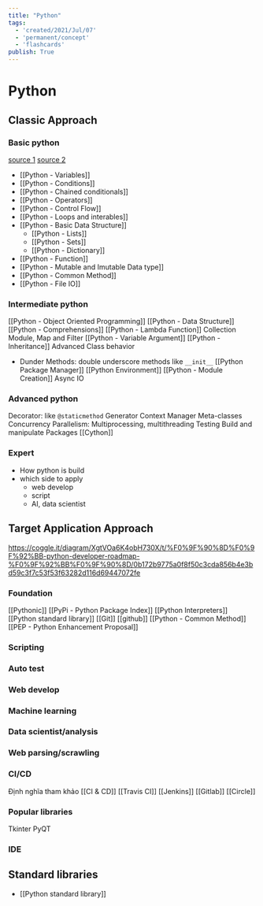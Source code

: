 ```yaml
---
title: "Python"
tags:
  - 'created/2021/Jul/07'
  - 'permanent/concept'
  - 'flashcards'
publish: True
---
```

# Python

## Classic Approach
### Basic python
[source 1](https://www.youtube.com/watch?v=p15xzjzR9j0) 
[source 2](https://www.youtube.com/watch?v=d5BzuLlII_Y)

- [[Python - Variables]]
- [[Python - Conditions]]
- [[Python - Chained conditionals]]
- [[Python - Operators]]
- [[Python - Control Flow]]
- [[Python - Loops and interables]]
- [[Python - Basic Data Structure]]
	- [[Python - Lists]]
	- [[Python - Sets]]
	- [[Python - Dictionary]]
- [[Python - Function]]
- [[Python - Mutable and Imutable Data type]]
- [[Python - Common Method]]
- [[Python - File IO]]

### Intermediate python
[[Python - Object Oriented Programming]]
[[Python - Data Structure]]
[[Python - Comprehensions]]
[[Python - Lambda Function]]
Collection Module, Map and Filter
[[Python - Variable Argument]]
[[Python - Inheritance]]
Advanced Class behavior
- Dunder Methods: double underscore methods like `__init__`
[[Python Package Manager]]
[[Python Environment]]
[[Python - Module Creation]]
Async IO

### Advanced python
Decorator: like `@staticmethod`
Generator
Context Manager
Meta-classes
Concurrency 
Parallelism: Multiprocessing, multithreading
Testing
Build and manipulate Packages
[[Cython]]

### Expert
- How python is build
- which side to apply
	- web develop
	- script
	- AI, data scientist


## Target Application Approach
https://coggle.it/diagram/XgtVOa6K4obH730X/t/%F0%9F%90%8D%F0%9F%92%BB-python-developer-roadmap-%F0%9F%92%BB%F0%9F%90%8D/0b172b9775a0f8f50c3cda856b4e3bd59c3f7c53f53f63282d116d69447072fe

### Foundation
[[Pythonic]]
[[PyPi - Python Package Index]]
[[Python Interpreters]]
[[Python standard library]]
[[Git]]
[[github]]
[[Python - Common Method]]
[[PEP - Python Enhancement Proposal]]

### Scripting
### Auto test
### Web develop
### Machine learning
### Data scientist/analysis
### Web parsing/scrawling
### CI/CD
Định nghĩa tham khảo [[CI & CD]]
[[Travis CI]]
[[Jenkins]]
[[Gitlab]]
[[Circle]]

### Popular libraries
Tkinter
PyQT
### IDE


## Standard libraries
- [[Python standard library]]
